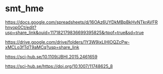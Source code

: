 # smt_hme


https://docs.google.com/spreadsheets/d/16OAz6UYDkMBpBkHvNTkrAVFRhnyop0Ct/edit?usp=share_link&ouid=117182179836699395825&rtpof=true&sd=true

https://drive.google.com/drive/folders/1Y3W9ixLIHIOQZcPw-xMCLo3fTdT9aMCq?usp=share_link

https://sci-hub.se/10.1109/JBHI.2015.2461659

https://sci-hub.se/https://doi.org/10.1007/11748625_8






